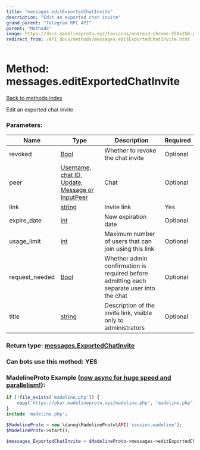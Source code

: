```yaml
---
title: "messages.editExportedChatInvite"
description: "Edit an exported chat invite"
grand_parent: "Telegram RPC API"
parent: "Methods"
image: https://docs.madelineproto.xyz/favicons/android-chrome-256x256.png
redirect_from: /API_docs/methods/messages_editExportedChatInvite.html
---
```

# Method: messages.editExportedChatInvite
[Back to methods index](index.html)



Edit an exported chat invite

### Parameters:

| Name     |    Type       | Description | Required |
|----------|---------------|-------------|----------|
|revoked|[Bool](/API_docs/types/Bool.html) | Whether to revoke the chat invite | Optional|
|peer|[Username, chat ID, Update, Message or InputPeer](/API_docs/types/InputPeer.html) | Chat | Optional|
|link|[string](/API_docs/types/string.html) | Invite link | Yes|
|expire\_date|[int](/API_docs/types/int.html) | New expiration date | Optional|
|usage\_limit|[int](/API_docs/types/int.html) | Maximum number of users that can join using this link | Optional|
|request\_needed|[Bool](/API_docs/types/Bool.html) | Whether admin confirmation is required before admitting each separate user into the chat | Optional|
|title|[string](/API_docs/types/string.html) | Description of the invite link, visible only to administrators | Optional|


### Return type: [messages.ExportedChatInvite](/API_docs/types/messages.ExportedChatInvite.html)

### Can bots use this method: **YES**


### MadelineProto Example ([now async for huge speed and parallelism!](https://docs.madelineproto.xyz/docs/ASYNC.html)):


```php
if (!file_exists('madeline.php')) {
    copy('https://phar.madelineproto.xyz/madeline.php', 'madeline.php');
}
include 'madeline.php';

$MadelineProto = new \danog\MadelineProto\API('session.madeline');
$MadelineProto->start();

$messages_ExportedChatInvite = $MadelineProto->messages->editExportedChatInvite(revoked: $Bool, peer: $InputPeer, link: 'string', expire_date: $int, usage_limit: $int, request_needed: $Bool, title: 'string', );
```

